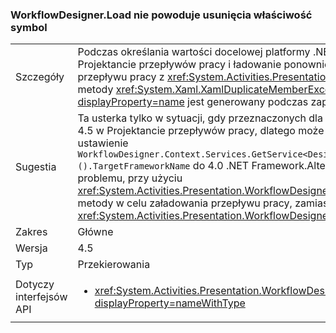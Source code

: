 ### <a name="workflowdesignerload-doesnt-remove-symbol-property"></a>WorkflowDesigner.Load nie powoduje usunięcia właściwość symbol

|   |   |
|---|---|
|Szczegóły|Podczas określania wartości docelowej platformy .NET Framework 4.5 w Projektancie przepływów pracy i ładowanie ponownie hostowanej 3,5 przepływu pracy z <xref:System.Activities.Presentation.WorkflowDesigner.Load> metody <xref:System.Xaml.XamlDuplicateMemberException?displayProperty=name> jest generowany podczas zapisywania przepływ pracy.|
|Sugestia|Ta usterka tylko w sytuacji, gdy przeznaczonych dla platformy .NET Framework 4.5 w Projektancie przepływów pracy, dlatego może być działał wokół przez ustawienie <code>WorkflowDesigner.Context.Services.GetService&lt;DesignerConfigurationService&gt;().TargetFrameworkName</code> do 4.0 .NET Framework.Alternatively, można uniknąć problemu, przy użyciu <xref:System.Activities.Presentation.WorkflowDesigner.Load(System.String)> metody w celu załadowania przepływu pracy, zamiast <xref:System.Activities.Presentation.WorkflowDesigner.Load>.|
|Zakres|Główne|
|Wersja|4.5|
|Typ|Przekierowania|
|Dotyczy interfejsów API|<ul><li><xref:System.Activities.Presentation.WorkflowDesigner.Load?displayProperty=nameWithType></li></ul>|

